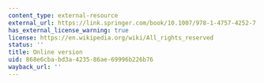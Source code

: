 ```yaml
---
content_type: external-resource
external_url: https://link.springer.com/book/10.1007/978-1-4757-4252-7
has_external_license_warning: true
license: https://en.wikipedia.org/wiki/All_rights_reserved
status: ''
title: Online version
uid: 868e6cba-bd3a-4235-86ae-69996b226b76
wayback_url: ''
---
```

